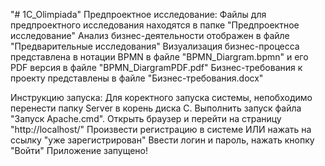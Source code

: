 "# 1C_Olimpiada" 
Предпроектное исследование:
Файлы для предпроектного исследования находятся в папке "Предпроектное исследование"
Анализ бизнес-деятельности отображен в файле "Предварительные исследования"
Визуализация бизнес-процесса представлена в нотации BPMN в файле "BPMN_Diargram.bpmn" и его PDF версия в файле "BPMN_DiargramPDF.pdf"
Бизнес-требования к проекту представлены в файле "Бизнес-требования.docx"

Инструкцию запуска:
Для коректного запуска системы, непобходимо перенести папку Server в корень диска C.
Выполнить запуск файла "Запуск Apache.cmd".
Открыть браузер и перейти на страницу "http://localhost/"
Произвести регистрацию в системе ИЛИ нажать на ссылку "уже зарегистрирован"
Ввести логин и пароль, нажать кнопку "Войти"
Приложение запущено!

